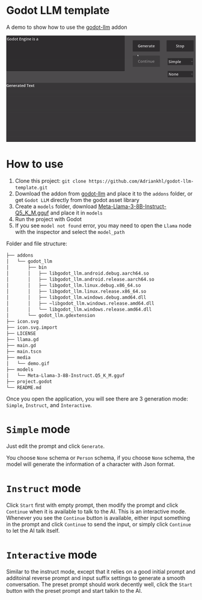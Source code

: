 # Godot LLM template
A demo to show how to use the [godot-llm](https://github.com/Adriankhl/godot-llm) addon

![](./media/demo.gif)

# How to use
1. Clone this project: `git clone https://github.com/Adriankhl/godot-llm-template.git`
2. Download the addon from [godot-llm](https://github.com/Adriankhl/godot-llm) and place it to the `addons` folder, or get `Godot LLM` directly from the godot asset library
3. Create a `models` folder, download [Meta-Llama-3-8B-Instruct-Q5_K_M.gguf](https://huggingface.co/lmstudio-community/Meta-Llama-3-8B-Instruct-GGUF/tree/main) and place it in `models`
4. Run the project with Godot
5. If you see `model not found` error, you may need to open the `Llama` node with the inspector and select the `model_path`

Folder and file structure:
```
├── addons
│   └── godot_llm
│       ├── bin
│       │   ├── libgodot_llm.android.debug.aarch64.so
│       │   ├── libgodot_llm.android.release.aarch64.so
│       │   ├── libgodot_llm.linux.debug.x86_64.so
│       │   ├── libgodot_llm.linux.release.x86_64.so
│       │   ├── libgodot_llm.windows.debug.amd64.dll
│       │   ├── ~libgodot_llm.windows.release.amd64.dll
│       │   └── libgodot_llm.windows.release.amd64.dll
│       └── godot_llm.gdextension
├── icon.svg
├── icon.svg.import
├── LICENSE
├── llama.gd
├── main.gd
├── main.tscn
├── media
│   └── demo.gif
├── models
│   └── Meta-Llama-3-8B-Instruct.Q5_K_M.gguf
├── project.godot
└── README.md
```

Once you open the application, you will see there are 3 generation mode: `Simple`, `Instruct`, and `Interactive`. 

# `Simple` mode
Just edit the prompt and click `Generate`.

You choose `None` schema or `Person` schema, if you choose `None` schema, the model will generate the information of a character with Json format.

# `Instruct` mode
Click `Start` first with empty prompt, then modify the prompt and click `Continue` when it is available to talk to the AI. This is an interactive mode. Whenever you see the `Continue` button is available, either input something in the prompt and click `Continue` to send the input, or simply click `Continue` to let the AI talk itself.

# `Interactive` mode
Similar to the instruct mode, except that it relies on a good initial prompt and additoinal reverse prompt and input suffix settings to generate a smooth conversation. The preset prompt should work decently well, click the `Start` button with the preset prompt and start talkin to the AI.
